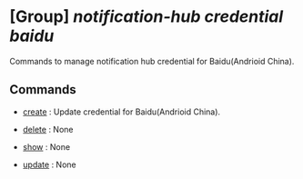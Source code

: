 # [Group] _notification-hub credential baidu_

Commands to manage notification hub credential for Baidu(Andrioid China).

## Commands

- [create](/Commands/notification-hub/credential/baidu/_create.md)
: Update credential for Baidu(Andrioid China).

- [delete](/Commands/notification-hub/credential/baidu/_delete.md)
: None

- [show](/Commands/notification-hub/credential/baidu/_show.md)
: None

- [update](/Commands/notification-hub/credential/baidu/_update.md)
: None
